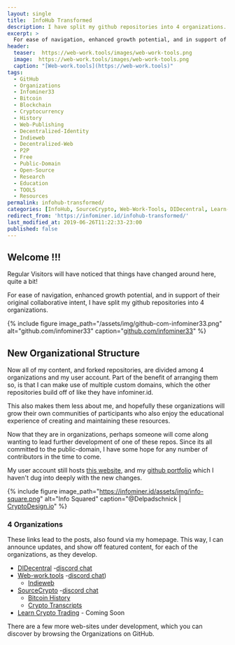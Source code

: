 ```yaml
---
layout: single
title:  InfoHub Transformed
description: I have split my github repositories into 4 organizations. Likewise, this website is undergoing its own transformation.
excerpt: >
  For ease of navigation, enhanced growth potential, and in support of their original collaborative intent, I have split my github repositories into 4 organizations.
header:
  teaser:  https://web-work.tools/images/web-work-tools.png
  image:  https://web-work.tools/images/web-work-tools.png
  caption: "[Web-work.tools](https://web-work.tools)"
tags: 
  - GitHub
  - Organizations
  - Infominer33
  - Bitcoin
  - Blockchain
  - Cryptocurrency
  - History
  - Web-Publishing
  - Decentralized-Identity
  - Indieweb
  - Decentralized-Web
  - P2P
  - Free
  - Public-Domain
  - Open-Source
  - Research
  - Education
  - TOOLS
  - Resources
permalink: infohub-transformed/
categories: [InfoHub, SourceCrypto, Web-Work-Tools, DIDecentral, Learn-Crypto-Trading]
redirect_from: 'https://infominer.id/infohub-transformed/'
last_modified_at: 2019-06-26T11:22:33-23:00
published: false
---
```



## Welcome !!!

Regular Visitors will have noticed that things have changed around here, quite a bit!

For ease of navigation, enhanced growth potential, and in support of their original collaborative intent, I have split my github repositories into 4 organizations.

{% include figure image_path="/assets/img/github-com-infominer33.png" alt="github.com/infominer33" caption="[github.com/infominer33](https://github.com/infominer33)" %}


## New Organizational Structure

Now all of my content, and forked repositories, are divided among 4 organizations and my user account. Part of the benefit of arranging them so, is that I can make use of multiple custom domains, which the other repositories build off of like they have infominer.id.

This also makes them less about me, and hopefully these organizations will grow their own communities of participants who also enjoy the educational experience of creating and maintaining these resources.

Now that they are in organizations, perhaps someone will come along wanting to lead further development of one of these repos. Since its all committed to the public-domain, I have some hope for any number of contributors in the time to come.

My user account still hosts [this website](https://infominer.id), and my [github portfolio](https://infominer.id/repo-portfolio/) which I haven't dug into deeply with the new changes.

{% include figure image_path="https://infominer.id/assets/img/info-square.png" alt="Info Squared" caption="@Delpadschnick | [CryptoDesign.io](https://CryptoDesign.io)" %}

### 4 Organizations

These links lead to the posts, also found via my homepage. This way, I can announce updates, and show off featured content, for each of the organizations, as they develop.

* [DIDecentral](/identity-decentralized/) -[discord chat](https://discord.gg/eYm2XvZ)
* [Web-work.tools](/web-work-tools/) -[discord chat](https://discord.gg/29mZwPQ))
  * [Indieweb](/web-work-tools/#web-work-toolsindieweb)
* [SourceCrypto](/source-crypto/) -[discord chat](https://discord.gg/ahTuPMY)
  * [Bitcoin History](/source-crypto/#bitcoin-history)
  * [Crypto Transcripts](/source-crypto/#transcripts)
* [Learn Crypto Trading](/LCT-learn-crypto-trading/)  - Coming Soon

There are a few more web-sites under development, which you can discover by browsing the Organizations on GitHub.
